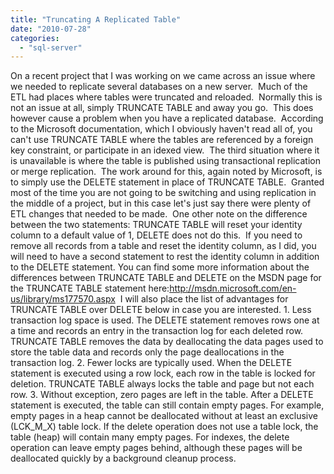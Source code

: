 ```yaml
---
title: "Truncating A Replicated Table"
date: "2010-07-28"
categories: 
  - "sql-server"
---
```


On a recent project that I was working on we came across an issue where we needed to replicate several databases on a new server.  Much of the ETL had places where tables were truncated and reloaded.  Normally this is not an issue at all, simply TRUNCATE TABLE and away you go.  This does however cause a problem when you have a replicated database.  According to the Microsoft documentation, which I obviously haven't read all of, you can't use TRUNCATE TABLE where the tables are referenced by a foreign key constraint, or participate in an idexed view.  The third situation where it is unavailable is where the table is published using transactional replication or merge replication.  The work around for this, again noted by Microsoft, is to simply use the DELETE statement in place of TRUNCATE TABLE.  Granted most of the time you are not going to be switching and using replication in the middle of a project, but in this case let's just say there were plenty of ETL changes that needed to be made.  One other note on the difference between the two statements: TRUNCATE TABLE will reset your identity column to a default value of 1, DELETE does not do this.  If you need to remove all records from a table and reset the identity column, as I did, you will need to have a second statement to rest the identity column in addition to the DELETE statement. You can find some more information about the differences between TRUNCATE TABLE and DELETE on the MSDN page for the TRUNCATE TABLE statement here:http://msdn.microsoft.com/en-us/library/ms177570.aspx  I will also place the list of advantages for TRUNCATE TABLE over DELETE below in case you are interested. 1. Less transaction log space is used. The DELETE statement removes rows one at a time and records an entry in the transaction log for each deleted row. TRUNCATE TABLE removes the data by deallocating the data pages used to store the table data and records only the page deallocations in the transaction log. 2. Fewer locks are typically used. When the DELETE statement is executed using a row lock, each row in the table is locked for deletion. TRUNCATE TABLE always locks the table and page but not each row. 3. Without exception, zero pages are left in the table. After a DELETE statement is executed, the table can still contain empty pages. For example, empty pages in a heap cannot be deallocated without at least an exclusive (LCK\_M\_X) table lock. If the delete operation does not use a table lock, the table (heap) will contain many empty pages. For indexes, the delete operation can leave empty pages behind, although these pages will be deallocated quickly by a background cleanup process.
